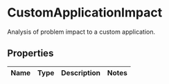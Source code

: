 

# CustomApplicationImpact

Analysis of problem impact to a custom application.

## Properties

| Name | Type | Description | Notes |
|------------ | ------------- | ------------- | -------------|



